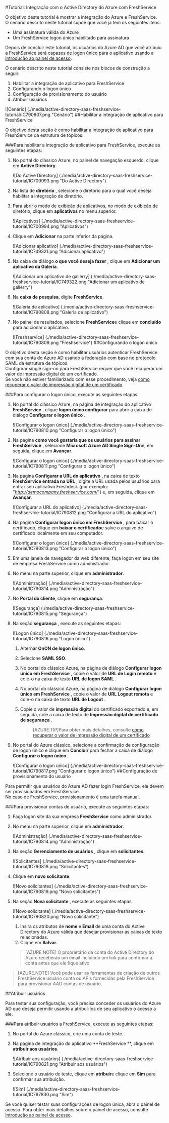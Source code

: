 <properties 
    pageTitle="Tutorial: Integração com o Active Directory do Azure com FreshService | Microsoft Azure" 
    description="Saiba como usar FreshService com o Azure Active Directory para habilitar o logon único, provisionamento automatizado e muito mais!" 
    services="active-directory" 
    authors="jeevansd"  
    documentationCenter="na" 
    manager="femila"/>
<tags 
    ms.service="active-directory" 
    ms.devlang="na" 
    ms.topic="article" 
    ms.tgt_pltfrm="na" 
    ms.workload="identity" 
    ms.date="09/29/2016" 
    ms.author="jeedes" />

#<a name="tutorial-azure-active-directory-integration-with-freshservice"></a>Tutorial: Integração com o Active Directory do Azure com FreshService
  
O objetivo deste tutorial é mostrar a integração do Azure e FreshService.  
O cenário descrito neste tutorial supõe que você já tem os seguintes itens:

-   Uma assinatura válida do Azure
-   Um FreshService logon único habilitado para assinatura
  
Depois de concluir este tutorial, os usuários do Azure AD que você atribuiu a FreshService será capazes de logon único para o aplicativo usando a [Introdução ao painel de acesso](active-directory-saas-access-panel-introduction.md).
  
O cenário descrito neste tutorial consiste nos blocos de construção a seguir:

1.  Habilitar a integração de aplicativo para FreshService
2.  Configurando o logon único
3.  Configuração de provisionamento do usuário
4.  Atribuir usuários

![Cenário] (./media/active-directory-saas-freshservice-tutorial/IC790807.png "Cenário")
##<a name="enabling-the-application-integration-for-freshservice"></a>Habilitar a integração de aplicativo para FreshService
  
O objetivo desta seção é como habilitar a integração de aplicativo para FreshService da estrutura de tópicos.

###<a name="to-enable-the-application-integration-for-freshservice-perform-the-following-steps"></a>Para habilitar a integração de aplicativo para FreshService, execute as seguintes etapas:

1.  No portal do clássico Azure, no painel de navegação esquerdo, clique em **Active Directory**.

    ![Do Active Directory] (./media/active-directory-saas-freshservice-tutorial/IC700993.png "Do Active Directory")

2.  Na lista de **diretório** , selecione o diretório para o qual você deseja habilitar a integração de diretório.

3.  Para abrir o modo de exibição de aplicativos, no modo de exibição de diretório, clique em **aplicativos** no menu superior.

    ![Aplicativos] (./media/active-directory-saas-freshservice-tutorial/IC700994.png "Aplicativos")

4.  Clique em **Adicionar** na parte inferior da página.

    ![Adicionar aplicativo] (./media/active-directory-saas-freshservice-tutorial/IC749321.png "Adicionar aplicativo")

5.  Na caixa de diálogo **o que você deseja fazer** , clique em **Adicionar um aplicativo da Galeria**.

    ![Adicionar um aplicativo de gallerry] (./media/active-directory-saas-freshservice-tutorial/IC749322.png "Adicionar um aplicativo de gallerry")

6.  Na **caixa de pesquisa**, digite **FreshService**.

    ![Galeria de aplicativo] (./media/active-directory-saas-freshservice-tutorial/IC790808.png "Galeria de aplicativo")

7.  No painel de resultados, selecione **FreshService**e clique em **concluído** para adicionar o aplicativo.

    ![Freshservice] (./media/active-directory-saas-freshservice-tutorial/IC790809.png "Freshservice")
##<a name="configuring-single-sign-on"></a>Configurando o logon único
  
O objetivo desta seção é como habilitar usuários autenticar FreshService com sua conta do Azure AD usando a federação com base no protocolo SAML da estrutura de tópicos.  
Configurar single sign-on para FreshService requer que você recuperar um valor de impressão digital de um certificado.  
Se você não estiver familiarizado com esse procedimento, veja [como recuperar o valor de impressão digital de um certificado](http://youtu.be/YKQF266SAxI).

###<a name="to-configure-single-sign-on-perform-the-following-steps"></a>Para configurar o logon único, execute as seguintes etapas:

1.  No portal do clássico Azure, na página de integração do aplicativo **FreshService** , clique **logon único configurar** para abrir a caixa de diálogo **Configurar o logon único** .

    ![Configurar o logon único] (./media/active-directory-saas-freshservice-tutorial/IC790810.png "Configurar o logon único")

2.  Na página **como você gostaria que os usuários para assinar FreshService** , selecione **Microsoft Azure AD Single Sign-On**e, em seguida, clique em **Avançar**.

    ![Configurar o logon único] (./media/active-directory-saas-freshservice-tutorial/IC790811.png "Configurar o logon único")

3.  Na página **Configurar a URL do aplicativo** , na caixa de texto **FreshService entrada na URL** , digite a URL usada pelos usuários para entrar seu aplicativo Freshdesk (por exemplo: "*http://democompany.freshservice.com/*") e, em seguida, clique em **Avançar**.

    ![Configurar a URL do aplicativo] (./media/active-directory-saas-freshservice-tutorial/IC790812.png "Configurar a URL do aplicativo")

4.  Na página **Configurar logon único em FreshService** , para baixar o certificado, clique em **baixar o certificado**e salve o arquivo de certificado localmente em seu computador.

    ![Configurar o logon único] (./media/active-directory-saas-freshservice-tutorial/IC790813.png "Configurar o logon único")

5.  Em uma janela de navegador da web diferente, faça logon em seu site de empresa FreshService como administrador.

6.  No menu na parte superior, clique em **administrador**.

    ![Administração] (./media/active-directory-saas-freshservice-tutorial/IC790814.png "Administração")

7.  No **Portal do cliente**, clique em **segurança**.

    ![Segurança] (./media/active-directory-saas-freshservice-tutorial/IC790815.png "Segurança")

8.  Na seção **segurança** , execute as seguintes etapas:

    ![Logon único] (./media/active-directory-saas-freshservice-tutorial/IC790816.png "Logon único")

    1.  Alternar **OnON de logon único**.
    2.  Selecione **SAML SSO**.
    3.  No portal do clássico Azure, na página de diálogo **Configurar logon único em FreshService** , copie o valor de **URL de Login remoto** e cole-o na caixa de texto **URL de logon SAML** .
    4.  No portal do clássico Azure, na página de diálogo **Configurar logon único em FreshService** , copie o valor de **URL Logout remota** e cole-o na caixa de texto **URL de Logout** .
    5.  Copie o valor de **impressão digital** do certificado exportado e, em seguida, cole a caixa de texto de **Impressão digital de certificado de segurança** .
    
        >[AZURE.TIP]Para obter mais detalhes, consulte [como recuperar o valor de impressão digital de um certificado](http://youtu.be/YKQF266SAxI)

9.  No portal do Azure clássico, selecione a confirmação de configuração de logon único e clique em **Concluir** para fechar a caixa de diálogo **Configurar o logon único** .

    ![Configurar o logon único] (./media/active-directory-saas-freshservice-tutorial/IC790817.png "Configurar o logon único")
##<a name="configuring-user-provisioning"></a>Configuração de provisionamento do usuário
  
Para permitir que usuários do Azure AD fazer login FreshService, ele devem ser provisionados em FreshService.  
No caso de FreshService, provisionamento é uma tarefa manual.

###<a name="to-provision-a-user-accounts-perform-the-following-steps"></a>Para provisionar contas de usuário, execute as seguintes etapas:

1.  Faça logon site da sua empresa **FreshService** como administrador.

2.  No menu na parte superior, clique em **administrador**.

    ![Administração] (./media/active-directory-saas-freshservice-tutorial/IC790814.png "Administração")

3.  Na seção **Gerenciamento de usuários** , clique em **solicitantes**.

    ![Solicitantes] (./media/active-directory-saas-freshservice-tutorial/IC790818.png "Solicitantes")

4.  Clique em **novo solicitante**.

    ![Novo solicitantes] (./media/active-directory-saas-freshservice-tutorial/IC790819.png "Novo solicitantes")

5.  Na seção **Nova solicitante** , execute as seguintes etapas:

    ![Novo solicitante] (./media/active-directory-saas-freshservice-tutorial/IC790820.png "Novo solicitante")

    1.  Insira os atributos de **nome** e **Email** de uma conta do Active Directory do Azure válida que desejar provisionar as caixas de texto relacionadas.
    2.  Clique em **Salvar**.

    >[AZURE.NOTE] O proprietário da conta do Active Directory do Azure receberão um email incluindo um link para confirmar a conta antes que ele fique ativo

>[AZURE.NOTE] Você pode usar as ferramentas de criação de outros FreshService usuário conta ou APIs fornecidas pela FreshService para provisionar AAD contas de usuário.

##<a name="assigning-users"></a>Atribuir usuários
  
Para testar sua configuração, você precisa conceder os usuários do Azure AD que deseja permitir usando a atribuí-los de seu aplicativo o acesso a ele.

###<a name="to-assign-users-to-freshservice-perform-the-following-steps"></a>Para atribuir usuários a FreshService, execute as seguintes etapas:

1.  No portal do Azure clássico, crie uma conta de teste.

2.  Na página de integração do aplicativo **FreshService **, clique em **atribuir aos usuários**.

    ![Atribuir aos usuários] (./media/active-directory-saas-freshservice-tutorial/IC790821.png "Atribuir aos usuários")

3.  Selecione o usuário de teste, clique em **atribuir**e clique em **Sim** para confirmar sua atribuição.

    ![Sim] (./media/active-directory-saas-freshservice-tutorial/IC767830.png "Sim")
  
Se você quiser testar suas configurações de logon única, abra o painel de acesso. Para obter mais detalhes sobre o painel de acesso, consulte [Introdução ao painel de acesso](active-directory-saas-access-panel-introduction.md).